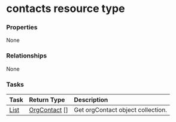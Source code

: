 # contacts resource type



### Properties
None

### Relationships
None


### Tasks

| Task		   | Return Type	|Description|
|:---------------|:--------|:----------|
|[List](../api/orgcontact_list.md) | [OrgContact](orgcontact.md) [] |Get orgContact object collection. |

<!-- uuid: f4369131-71f0-438f-b133-b00b2c0f60f1
2015-10-15 16:17:31 UTC -->
<!-- {
  "type": "#page.annotation",
  "description": "contacts resource",
  "keywords": "",
  "section": "documentation",
  "tocPath": ""
}-->